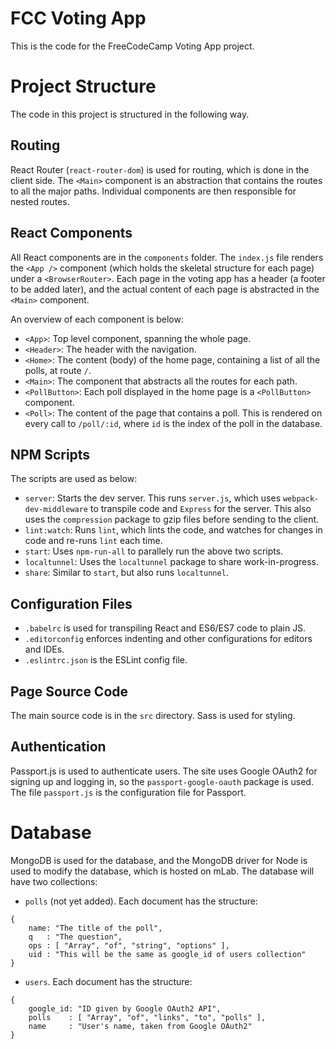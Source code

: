 # FCC Voting App
This is the code for the FreeCodeCamp Voting App project.

# Project Structure
The code in this project is structured in the following way.  

## Routing
React Router (`react-router-dom`) is used for routing, which is done in the client side. The `<Main>` component is an abstraction that contains the routes to all the major paths. Individual components are then responsible for nested routes.

## React Components
All React components are in the `components` folder. The `index.js` file renders the `<App />` component (which holds the skeletal structure for each page) under a `<BrowserRouter>`. Each page in the voting app has a header (a footer to be added later), and the actual content of each page is abstracted in the `<Main>` component.  

An overview of each component is below:
* `<App>`: Top level component, spanning the whole page.
* `<Header>`: The header with the navigation.
* `<Home>`: The content (body) of the home page, containing a list of all the polls, at route `/`.
* `<Main>`: The component that abstracts all the routes for each path.
* `<PollButton>`: Each poll displayed in the home page is a `<PollButton>` component.
* `<Poll>`: The content of the page that contains a poll. This is rendered on every call to `/poll/:id`, where `id` is the index of the poll in the database.

## NPM Scripts
The scripts are used as below:
* `server`: Starts the dev server. This runs `server.js`, which uses `webpack-dev-middleware` to transpile code and `Express` for the server. This also uses the `compression` package to gzip files before sending to the client.
* `lint:watch`: Runs `lint`, which lints the code, and watches for changes in code and re-runs `lint` each time.
* `start`: Uses `npm-run-all` to parallely run the above two scripts.
* `localtunnel`: Uses the `localtunnel` package to share work-in-progress.
* `share`: Similar to `start`, but also runs `localtunnel`.

## Configuration Files
* `.babelrc` is used for transpiling React and ES6/ES7 code to plain JS.
* `.editorconfig` enforces indenting and other configurations for editors and IDEs.
* `.eslintrc.json` is the ESLint config file.

## Page Source Code
The main source code is in the `src` directory. Sass is used for styling.

## Authentication
Passport.js is used to authenticate users. The site uses Google OAuth2 for signing up and logging in, so the `passport-google-oauth` package is used. The file `passport.js` is the configuration file for Passport.

# Database
MongoDB is used for the database, and the MongoDB driver for Node is used to modify the database, which is hosted on mLab. The database will have two collections:
* `polls` (not yet added). Each document has the structure:
```
{
    name: "The title of the poll",
    q   : "The question",
    ops : [ "Array", "of", "string", "options" ],
    uid : "This will be the same as google_id of users collection"
}
```
* `users`. Each document has the structure:
```
{
    google_id: "ID given by Google OAuth2 API",
    polls    : [ "Array", "of", "links", "to", "polls" ],
    name     : "User's name, taken from Google OAuth2"
}
```
